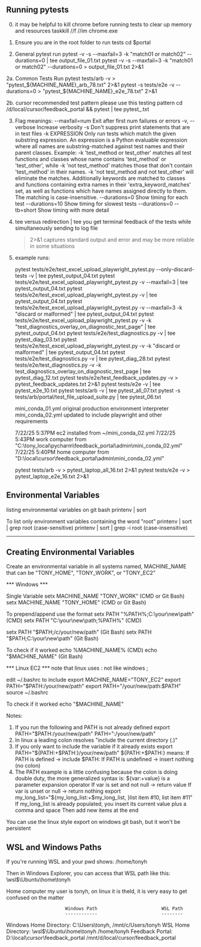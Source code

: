 ## Running pytests

0. it may be helpful to kill chrome before running tests to clear up memory and resources
   taskkill //f //im chrome.exe

1. Ensure you are in the root folder to run tests
   cd $portal

2. General pytest run
   pytest <file or folder> -v -s --maxfail=3 -k "match01 or match02"  --durations=0 | tee output_file_01.txt
   pytest <file or folder> -v -s --maxfail=3 -k "match01 or match02"  --durations=0 > output_file_01.txt 2>&1

2a. Common Tests Run
pytest tests/arb -v  > "pytest_${MACHINE_NAME}_arb_78.txt" 2>&1
pytest -s tests/e2e -v --durations=0  > "pytest_${MACHINE_NAME}_e2e_78.txt" 2>&1

2b. cursor recommended test pattern
please use this testing pattern
cd /d/local/cursor/feedback_portal && pytest <file or folder> <options>  | tee pytest_<description of test>.txt

3. Flag meanings:
   --maxfail=num Exit after first num failures or errors
   -v, --verbose Increase verbosity
   -s Don't suppress print statements that are in test files
   -k EXPRESSION Only run tests which match the given substring expression. An expression is a Python evaluable
   expression where all names are substring-matched against test names and their parent classes.
   Example: -k 'test_method or test_other' matches all test functions and classes whose name contains
   'test_method' or 'test_other', while -k 'not test_method' matches those that don't contain
   'test_method' in their names. -k 'not test_method and not test_other' will eliminate the matches.
   Additionally keywords are matched to classes and functions containing extra names in their
   'extra_keyword_matches' set, as well as functions which have names assigned directly to them. The
   matching is case-insensitive.
   --durations=0 Show timing for each test
   --durations=10 Show timing for slowest tests
   --durations=0 --tb=short Show timing with more detail
4. tee versus redirection
   | tee <filename>        you get terminal feedback of the tests while simultaneously sending to log file
   > <filename> 2>&1       captures standard output and error and may be more reliable in some situations

5. example runs:

   pytest tests/e2e/test_excel_upload_playwright_pytest.py --only-discard-tests -v | tee pytest_output_04.txt
   pytest tests/e2e/test_excel_upload_playwright_pytest.py -v --maxfail=3 | tee pytest_output_04.txt
   pytest tests/e2e/test_excel_upload_playwright_pytest.py -v | tee pytest_output_04.txt
   pytest tests/e2e/test_excel_upload_playwright_pytest.py -v --maxfail=3 -k "discard or malformed" | tee
   pytest_output_04.txt
   pytest tests/e2e/test_excel_upload_playwright_pytest.py -v -k "test_diagnostics_overlay_on_diagnostic_test_page" |
   tee pytest_output_04.txt
   pytest tests/e2e/test_diagnostics.py -v | tee pytest_diag_03.txt
   pytest tests/e2e/test_excel_upload_playwright_pytest.py -v -k "discard or malformed" | tee pytest_output_04.txt
   pytest tests/e2e/test_diagnostics.py -v | tee pytest_diag_28.txt
   pytest tests/e2e/test_diagnostics.py -v -k test_diagnostics_overlay_on_diagnostic_test_page | tee pytest_diag_12.txt
   pytest tests/e2e/test_feedback_updates.py -v > pytest_feedback_updates.txt 2>&1
   pytest tests/e2e -v | tee pytest_e2e_10.txt
   pytest tests/arb -v | tee pytest_all_07.txt
   pytest -s tests/arb/portal/test_file_upload_suite.py | tee pytest_06.txt

   mini_conda_01.yml original production environment interpreter
   mini_conda_02.yml updated to include playwright and other requirements

   7/22/25 5:37PM ec2 installed from  ~/mini_conda_02.yml
   7/22/25 5:43PM work computer from  "C:\tony_local\pycharm\feedback_portal\admin\mini_conda_02.yml"
   7/22/25 5:40PM home computer from  "D:\local\cursor\feedback_portal\admin\mini_conda_02.yml"

   pytest tests/arb -v  > pytest_laptop_all_16.txt 2>&1
   pytest tests/e2e -v  > pytest_laptop_e2e_16.txt 2>&1

## Environmental Variables

listing environmental variables on git bash
printenv | sort

To list only environment variables containing the word "root"
printenv | sort | grep root         (case-sensitive)
printenv | sort | grep -i root      (case-insensitive)

----------------------------------
Creating Environmental Variables
----------------------------------
Create an environmental variable in all systems named, MACHINE_NAME that can be "TONY_HOME", "TONY_WORK", or "TONY_EC2"

*** Windows ***

Single Variable
setx MACHINE_NAME "TONY_WORK"           (CMD or Git Bash)
setx MACHINE_NAME "TONY_HOME"           (CMD or Git Bash)

To prepend/append use the format
setx PATH "%PATH%;C:\your\new\path"     (CMD)
setx PATH "C:\your\new\path;%PATH%"     (CMD)

setx PATH "$PATH;/c/your/new/path"      (Git Bash)
setx PATH "$PATH;C:\your\new\path"      (Git Bash)

To check if it worked
echo %MACHINE_NAME%     (CMD)
echo "$MACHINE_NAME"    (Git Bash)

*** Linux EC2 ***
note that linux uses : not like windows ;

edit ~/.bashrc to include
export MACHINE_NAME="TONY_EC2"
export PATH="$PATH:/your/new/path"
export PATH="/your/new/path:$PATH"
source ~/.bashrc

To check if it worked
echo "$MACHINE_NAME"

Notes:

1. If you run the following and PATH is not already defined
   export PATH="$PATH:/your/new/path"
   PATH=":/your/new/path"
2. In linux a leading colon resolves  "include the current directory (.)"
3. If you only want to include the variable if it already exists
   export PATH="${PATH:+$PATH:}/your/new/path"
   ${PATH:+$PATH:} means:
   If PATH is defined → include $PATH:
   If PATH is undefined → insert nothing (no colon)
4. The PATH example is a little confusing because the colon is doing double duty, the more generalized syntax is:
   ${var:+value} is a parameter expansion operator
   If var is set and not null → return value
   If var is unset or null → return nothing
   export my_long_list="${my_long_list:+$my_long_list, }list item #10, list item #11"
   If my_long_list is already populated, you insert its current value plus a comma and space
   Then add new items at the end

You can use the linux style export on windows git bash, but it won't be persistent

## WSL and Windows Paths

If you're running WSL and your pwd shows:
/home/tonyh

Then in Windows Explorer, you can access that WSL path like this:
\\wsl$\Ubuntu\home\tonyh

Home computer my user is tonyh, on linux it is theld, it is very easy to get confused on the matter

                          Windows Path                        WSL Path
                          ------------                        --------
Windows Home Directory:   C:\Users\tonyh,                     /mnt/c/Users/tonyh
WSL Home Directory:       \\wsl$\Ubuntu\home\tonyh            /home/tonyh
Feedback Portal:          D:\local\cursor\feedback_portal     /mnt/d/local/cursor/feedback_portal
